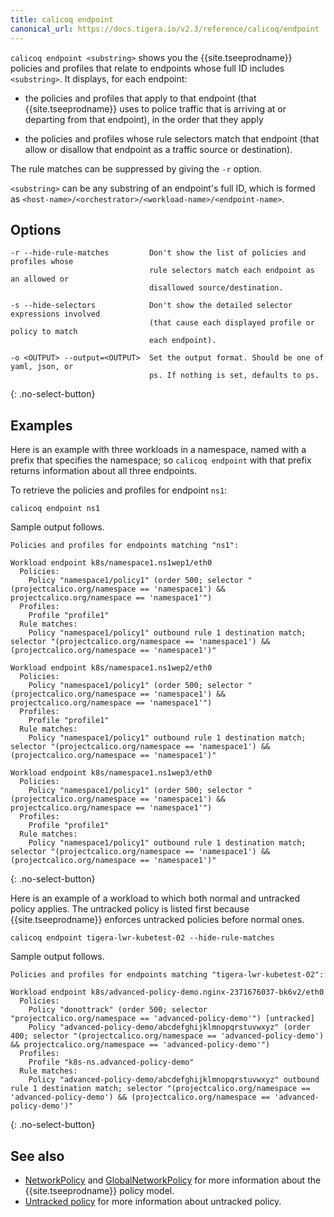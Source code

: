 ```yaml
---
title: calicoq endpoint
canonical_url: https://docs.tigera.io/v2.3/reference/calicoq/endpoint
---
```


`calicoq endpoint <substring>` shows you the {{site.tseeprodname}} policies and profiles that
relate to endpoints whose full ID includes `<substring>`.  It displays, for
each endpoint:

- the policies and profiles that apply to that endpoint (that {{site.tseeprodname}} uses to
  police traffic that is arriving at or departing from that endpoint), in the
  order that they apply

- the policies and profiles whose rule selectors match that endpoint (that
  allow or disallow that endpoint as a traffic source or destination).

The rule matches can be suppressed by giving the `-r` option.

`<substring>` can be any substring of an endpoint's full ID, which is formed
as `<host-name>/<orchestrator>/<workload-name>/<endpoint-name>`.

## Options

```
-r --hide-rule-matches         Don't show the list of policies and profiles whose
                               rule selectors match each endpoint as an allowed or
                               disallowed source/destination.

-s --hide-selectors            Don't show the detailed selector expressions involved
                               (that cause each displayed profile or policy to match
                               each endpoint).

-o <OUTPUT> --output=<OUTPUT>  Set the output format. Should be one of yaml, json, or
                               ps. If nothing is set, defaults to ps.
```
{: .no-select-button}

## Examples

Here is an example with three workloads in a namespace, named with a prefix that
specifies the namespace; so `calicoq endpoint` with that prefix returns information
about all three endpoints.

To retrieve the policies and profiles for endpoint `ns1`:

```
calicoq endpoint ns1
```

Sample output follows.

```
Policies and profiles for endpoints matching "ns1":

Workload endpoint k8s/namespace1.ns1wep1/eth0
  Policies:
    Policy "namespace1/policy1" (order 500; selector "(projectcalico.org/namespace == 'namespace1') && projectcalico.org/namespace == 'namespace1'")
  Profiles:
    Profile "profile1"
  Rule matches:
    Policy "namespace1/policy1" outbound rule 1 destination match; selector "(projectcalico.org/namespace == 'namespace1') && (projectcalico.org/namespace == 'namespace1')"

Workload endpoint k8s/namespace1.ns1wep2/eth0
  Policies:
    Policy "namespace1/policy1" (order 500; selector "(projectcalico.org/namespace == 'namespace1') && projectcalico.org/namespace == 'namespace1'")
  Profiles:
    Profile "profile1"
  Rule matches:
    Policy "namespace1/policy1" outbound rule 1 destination match; selector "(projectcalico.org/namespace == 'namespace1') && (projectcalico.org/namespace == 'namespace1')"

Workload endpoint k8s/namespace1.ns1wep3/eth0
  Policies:
    Policy "namespace1/policy1" (order 500; selector "(projectcalico.org/namespace == 'namespace1') && projectcalico.org/namespace == 'namespace1'")
  Profiles:
    Profile "profile1"
  Rule matches:
    Policy "namespace1/policy1" outbound rule 1 destination match; selector "(projectcalico.org/namespace == 'namespace1') && (projectcalico.org/namespace == 'namespace1')"
```
{: .no-select-button}

Here is an example of a workload to which both normal and untracked policy
applies.  The untracked policy is listed first because {{site.tseeprodname}} enforces
untracked policies before normal ones.

```
calicoq endpoint tigera-lwr-kubetest-02 --hide-rule-matches
```

Sample output follows.

```
Policies and profiles for endpoints matching "tigera-lwr-kubetest-02":

Workload endpoint k8s/advanced-policy-demo.nginx-2371676037-bk6v2/eth0
  Policies:
    Policy "donottrack" (order 500; selector "projectcalico.org/namespace == 'advanced-policy-demo'") [untracked]
    Policy "advanced-policy-demo/abcdefghijklmnopqrstuvwxyz" (order 400; selector "(projectcalico.org/namespace == 'advanced-policy-demo') && projectcalico.org/namespace == 'advanced-policy-demo'")
  Profiles:
    Profile "k8s-ns.advanced-policy-demo"
  Rule matches:
    Policy "advanced-policy-demo/abcdefghijklmnopqrstuvwxyz" outbound rule 1 destination match; selector "(projectcalico.org/namespace == 'advanced-policy-demo') && (projectcalico.org/namespace == 'advanced-policy-demo')"
```
{: .no-select-button}

## See also

-  [NetworkPolicy]({{site.url}}/{{page.version}}/reference/calicoctl/resources/networkpolicy) and
   [GlobalNetworkPolicy]({{site.url}}/{{page.version}}/reference/calicoctl/resources/globalnetworkpolicy)
   for more information about the {{site.tseeprodname}} policy model.
-  [Untracked policy]({{site.url}}/{{page.version}}/security/host-endpoints/) for
   more information about untracked policy.
